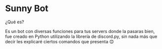 # Sunny Bot
¿Qué es?

Es un bot con diversas funciones para tus servers donde la pasaras bien, fue creado en Python utilizando la librería de discord.py, sin nada más que decir les explicaré ciertos comandos que presenta 😊
